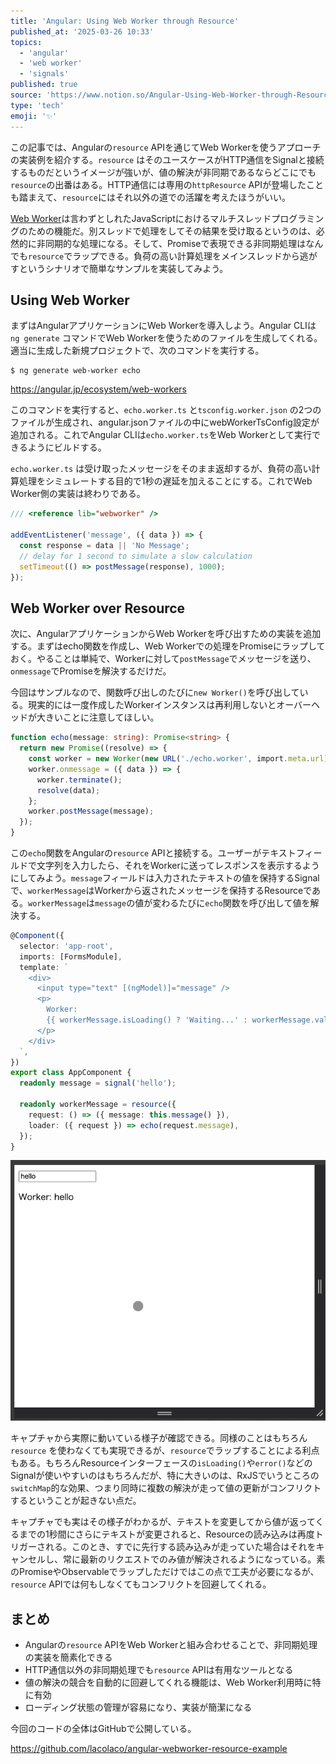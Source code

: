 ```yaml
---
title: 'Angular: Using Web Worker through Resource'
published_at: '2025-03-26 10:33'
topics:
  - 'angular'
  - 'web worker'
  - 'signals'
published: true
source: 'https://www.notion.so/Angular-Using-Web-Worker-through-Resource-1c23521b014a8006826df570a3e9e91c'
type: 'tech'
emoji: '✨'
---
```


この記事では、Angularの`resource` APIを通じてWeb Workerを使うアプローチの実装例を紹介する。`resource` はそのユースケースがHTTP通信をSignalと接続するものだというイメージが強いが、値の解決が非同期であるならどこにでも`resource`の出番はある。HTTP通信には専用の`httpResource` APIが登場したことも踏まえて、`resource`にはそれ以外の道での活躍を考えたほうがいい。

[Web Worker](https://developer.mozilla.org/ja/docs/Web/API/Web_Workers_API)は言わずとしれたJavaScriptにおけるマルチスレッドプログラミングのための機能だ。別スレッドで処理をしてその結果を受け取るというのは、必然的に非同期的な処理になる。そして、Promiseで表現できる非同期処理はなんでも`resource`でラップできる。負荷の高い計算処理をメインスレッドから逃がすというシナリオで簡単なサンプルを実装してみよう。

## Using Web Worker

まずはAngularアプリケーションにWeb Workerを導入しよう。Angular CLIは `ng generate` コマンドでWeb Workerを使うためのファイルを生成してくれる。適当に生成した新規プロジェクトで、次のコマンドを実行する。

```shell
$ ng generate web-worker echo
```

https://angular.jp/ecosystem/web-workers

このコマンドを実行すると、`echo.worker.ts` と`tsconfig.worker.json` の2つのファイルが生成され、angular.jsonファイルの中にwebWorkerTsConfig設定が追加される。これでAngular CLIは`echo.worker.ts`をWeb Workerとして実行できるようにビルドする。

`echo.worker.ts` は受け取ったメッセージをそのまま返却するが、負荷の高い計算処理をシミュレートする目的で1秒の遅延を加えることにする。これでWeb Worker側の実装は終わりである。

```typescript
/// <reference lib="webworker" />

addEventListener('message', ({ data }) => {
  const response = data || 'No Message';
  // delay for 1 second to simulate a slow calculation
  setTimeout(() => postMessage(response), 1000);
});
```

## Web Worker over Resource

次に、AngularアプリケーションからWeb Workerを呼び出すための実装を追加する。まずはecho関数を作成し、Web Workerでの処理をPromiseにラップしておく。やることは単純で、Workerに対して`postMessage`でメッセージを送り、`onmessage`でPromiseを解決するだけだ。

今回はサンプルなので、関数呼び出しのたびに`new Worker()`を呼び出している。現実的には一度作成したWorkerインスタンスは再利用しないとオーバーヘッドが大きいことに注意してほしい。

```typescript
function echo(message: string): Promise<string> {
  return new Promise((resolve) => {
    const worker = new Worker(new URL('./echo.worker', import.meta.url));
    worker.onmessage = ({ data }) => {
      worker.terminate();
      resolve(data);
    };
    worker.postMessage(message);
  });
}
```

この`echo`関数をAngularの`resource` APIと接続する。ユーザーがテキストフィールドで文字列を入力したら、それをWorkerに送ってレスポンスを表示するようにしてみよう。`message`フィールドは入力されたテキストの値を保持するSignalで、`workerMessage`はWorkerから返されたメッセージを保持するResourceである。`workerMessage`は`message`の値が変わるたびに`echo`関数を呼び出して値を解決する。

```typescript
@Component({
  selector: 'app-root',
  imports: [FormsModule],
  template: `
    <div>
      <input type="text" [(ngModel)]="message" />
      <p>
        Worker:
        {{ workerMessage.isLoading() ? 'Waiting...' : workerMessage.value() }}
      </p>
    </div>
  `,
})
export class AppComponent {
  readonly message = signal('hello');

  readonly workerMessage = resource({
    request: () => ({ message: this.message() }),
    loader: ({ request }) => echo(request.message),
  });
}
```

![](/images/angular-using-web-worker-through-resource/3c6255ea-b6c7-4055-8126-638d2819f0c3/b4c6abe2-5bb0-41d4-a5c8-4578a74260f3.gif)

キャプチャから実際に動いている様子が確認できる。同様のことはもちろん`resource` を使わなくても実現できるが、`resource`でラップすることによる利点もある。もちろんResourceインターフェースの`isLoading()`や`error()`などのSignalが使いやすいのはもちろんだが、特に大きいのは、RxJSでいうところの`switchMap`的な効果、つまり同時に複数の解決が走って値の更新がコンフリクトするということが起きない点だ。

キャプチャでも実はその様子がわかるが、テキストを変更してから値が返ってくるまでの1秒間にさらにテキストが変更されると、Resourceの読み込みは再度トリガーされる。このとき、すでに先行する読み込みが走っていた場合はそれをキャンセルし、常に最新のリクエストでのみ値が解決されるようになっている。素のPromiseやObservableでラップしただけではこの点で工夫が必要になるが、`resource` APIでは何もしなくてもコンフリクトを回避してくれる。

## まとめ

- Angularの`resource` APIをWeb Workerと組み合わせることで、非同期処理の実装を簡素化できる
- HTTP通信以外の非同期処理でも`resource` APIは有用なツールとなる
- 値の解決の競合を自動的に回避してくれる機能は、Web Worker利用時に特に有効
- ローディング状態の管理が容易になり、実装が簡潔になる

今回のコードの全体はGitHubで公開している。

https://github.com/lacolaco/angular-webworker-resource-example
